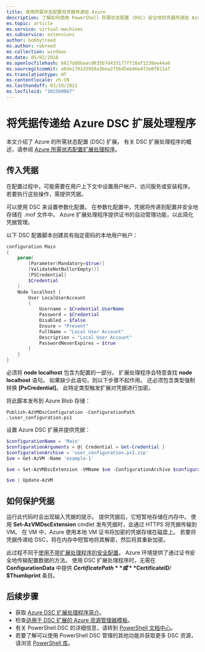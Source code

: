 ```yaml
---
title: 使用所需状态配置将凭据传递给 Azure
description: 了解如何使用 PowerShell 所需状态配置 (DSC) 安全地将凭据传递给 Azure 虚拟机。
ms.topic: article
ms.service: virtual-machines
ms.subservice: extensions
author: bobbytreed
ms.author: robreed
ms.collection: windows
ms.date: 05/02/2018
ms.openlocfilehash: 6817dd6baacd835b7d433177ff18af1238ee44a6
ms.sourcegitcommit: e6de1702d3958a3bea275645eb46e4f2e0f011af
ms.translationtype: HT
ms.contentlocale: zh-CN
ms.lasthandoff: 03/20/2021
ms.locfileid: "102560067"
---
```

# <a name="pass-credentials-to-the-azure-dscextension-handler"></a>将凭据传递给 Azure DSC 扩展处理程序

本文介绍了 Azure 的所需状态配置 (DSC) 扩展。 有关 DSC 扩展处理程序的概述，请参阅 [Azure 所需状态配置扩展处理程序](dsc-overview.md)。

 

## <a name="pass-in-credentials"></a>传入凭据

在配置过程中，可能需要在用户上下文中设置用户帐户、访问服务或安装程序。 若要执行这些操作，需提供凭据。

可以使用 DSC 来设置参数化配置。 在参数化配置中，凭据将传递到配置并安全地存储在 .mof 文件中。 Azure 扩展处理程序提供证书的自动管理功能，以此简化凭据管理。

以下 DSC 配置脚本创建具有指定密码的本地用户帐户：

```powershell
configuration Main
{
    param(
        [Parameter(Mandatory=$true)]
        [ValidateNotNullorEmpty()]
        [PSCredential]
        $Credential
    )
    Node localhost {
        User LocalUserAccount
        {
            Username = $Credential.UserName
            Password = $Credential
            Disabled = $false
            Ensure = "Present"
            FullName = "Local User Account"
            Description = "Local User Account"
            PasswordNeverExpires = $true
        }
    }
}
```

必须将 **node localhost** 包含为配置的一部分。 扩展处理程序会特意查找 **node localhost** 语句。 如果缺少此语句，则以下步骤不起作用。 还必须包含类型强制转换 **[PsCredential]**。 此特定类型触发扩展对凭据进行加密。

将此脚本发布到 Azure Blob 存储：

`Publish-AzVMDscConfiguration -ConfigurationPath .\user_configuration.ps1`

设置 Azure DSC 扩展并提供凭据：

```powershell
$configurationName = 'Main'
$configurationArguments = @{ Credential = Get-Credential }
$configurationArchive = 'user_configuration.ps1.zip'
$vm = Get-AzVM -Name 'example-1'

$vm = Set-AzVMDscExtension -VMName $vm -ConfigurationArchive $configurationArchive -ConfigurationName $configurationName -ConfigurationArgument @configurationArguments

$vm | Update-AzVM
```

## <a name="how-a-credential-is-secured"></a>如何保护凭据

运行此代码时会出现输入凭据的提示。 提供凭据后，它短暂地存储在内存中。 使用 **Set-AzVMDscExtension** cmdlet 发布凭据时，会通过 HTTPS 将凭据传输到 VM。 在 VM 中，Azure 使用本地 VM 证书将加密的凭据存储在磁盘上。 若要将凭据传递给 DSC，将在内存中短暂地将其解密，然后将其重新加密。

此过程不同于[使用不带扩展处理程序的安全配置](/powershell/scripting/dsc/pull-server/securemof)。 Azure 环境提供了通过证书安全地传输配置数据的方法。 使用 DSC 扩展处理程序时，无需在 **ConfigurationData** 中提供 **$CertificatePath** 或 **$CertificateID**/ **$Thumbprint** 条目。

## <a name="next-steps"></a>后续步骤

- 获取 [Azure DSC 扩展处理程序简介](dsc-overview.md)。
- 检查[适用于 DSC 扩展的 Azure 资源管理器模板](dsc-template.md)。
- 有关 PowerShell DSC 的详细信息，请转到 [PowerShell 文档中心](/powershell/scripting/dsc/overview/overview)。
- 若要了解可以使用 PowerShell DSC 管理的其他功能并获取更多 DSC 资源，请浏览 [PowerShell 库](https://www.powershellgallery.com/packages?q=DscResource&x=0&y=0)。